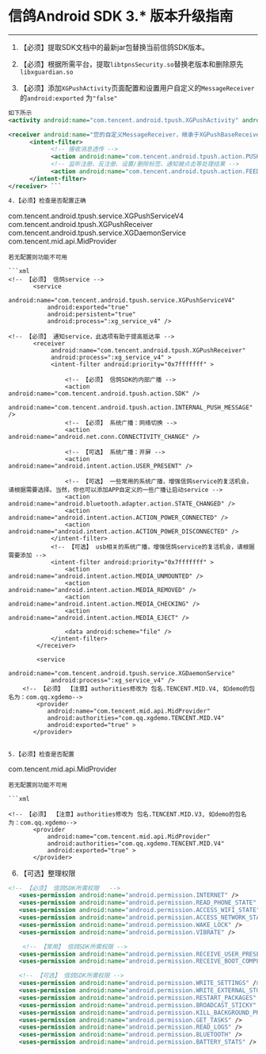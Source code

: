 # 信鸽Android SDK 3.* 版本升级指南

<hr>

1.	【必须】提取SDK文档中的最新jar包替换当前信鸽SDK版本。                         
2.	【必须】根据所需平台，提取```libtpnsSecurity.so```替换老版本和删除原先```libxguardian.so```

3.	【必须】添加```XGPushActivity```页面配置和设置用户自定义的```MessageReceiver```的```android:exported``` 为```"false"```
            
```xml 
如下所示
<activity android:name="com.tencent.android.tpush.XGPushActivity" android:exported="false" > </activity> 

<receiver android:name="您的自定义MessageReceiver，继承于XGPushBaseReceiver" android:exported="true"> 
      <intent-filter> 
            <!-- 接收消息透传 --> 
            <action android:name="com.tencent.android.tpush.action.PUSH_MESSAGE" /> 
            <!-- 监听注册、反注册、设置/删除标签、通知被点击等处理结果 --> 
            <action android:name="com.tencent.android.tpush.action.FEEDBACK" />
      </intent-filter> 
</receiver> ```

4.【必须】检查是否配置正确
```
com.tencent.android.tpush.service.XGPushServiceV4
com.tencent.android.tpush.XGPushReceiver
com.tencent.android.tpush.service.XGDaemonService
com.tencent.mid.api.MidProvider
```
若无配置则功能不可用

```xml
<!-- 【必须】 信鸽service -->
       <service
           android:name="com.tencent.android.tpush.service.XGPushServiceV4"
           android:exported="true"
           android:persistent="true"
           android:process=":xg_service_v4" />

<!-- 【必须】 通知service，此选项有助于提高抵达率 -->
       <receiver
            android:name="com.tencent.android.tpush.XGPushReceiver"
            android:process=":xg_service_v4" >
            <intent-filter android:priority="0x7fffffff" >

                <!-- 【必须】 信鸽SDK的内部广播 -->
                <action android:name="com.tencent.android.tpush.action.SDK" />
                android:name="com.tencent.android.tpush.action.INTERNAL_PUSH_MESSAGE" />
                <!-- 【必须】 系统广播：网络切换 -->
                <action android:name="android.net.conn.CONNECTIVITY_CHANGE" />

                <!-- 【可选】 系统广播：开屏 -->
                <action android:name="android.intent.action.USER_PRESENT" />

                <!-- 【可选】 一些常用的系统广播，增强信鸽service的复活机会，请根据需要选择。当然，你也可以添加APP自定义的一些广播让启动service -->
                <action android:name="android.bluetooth.adapter.action.STATE_CHANGED" />
                <action android:name="android.intent.action.ACTION_POWER_CONNECTED" />
                <action android:name="android.intent.action.ACTION_POWER_DISCONNECTED" />
            </intent-filter>
            <!-- 【可选】 usb相关的系统广播，增强信鸽service的复活机会，请根据需要添加 -->
            <intent-filter android:priority="0x7fffffff" >
                <action android:name="android.intent.action.MEDIA_UNMOUNTED" />
                <action android:name="android.intent.action.MEDIA_REMOVED" />
                <action android:name="android.intent.action.MEDIA_CHECKING" />
                <action android:name="android.intent.action.MEDIA_EJECT" />

                <data android:scheme="file" />
            </intent-filter>
        </receiver>
        
        <service
            android:name="com.tencent.android.tpush.service.XGDaemonService"
            android:process=":xg_service_v4" />
    <!-- 【必须】 【注意】authorities修改为 包名.TENCENT.MID.V4, 如demo的包名为：com.qq.xgdemo-->
        <provider
           android:name="com.tencent.mid.api.MidProvider"
           android:authorities="com.qq.xgdemo.TENCENT.MID.V4"
           android:exported="true" >
       </provider>


5.【必须】检查是否配置

```
   com.tencent.mid.api.MidProvider 
```
若无配置则功能不可用

```xml

<!-- 【必须】 【注意】authorities修改为 包名.TENCENT.MID.V3, 如demo的包名为：com.qq.xgdemo-->
       <provider
           android:name="com.tencent.mid.api.MidProvider"
           android:authorities="com.qq.xgdemo.TENCENT.MID.V4"
           android:exported="true" >
       </provider>
```

6.	【可选】整理权限

```xml
<!-- 【必须】 信鸽SDK所需权限   -->
   <uses-permission android:name="android.permission.INTERNET" />
   <uses-permission android:name="android.permission.READ_PHONE_STATE" />
   <uses-permission android:name="android.permission.ACCESS_WIFI_STATE" />
   <uses-permission android:name="android.permission.ACCESS_NETWORK_STATE" />
   <uses-permission android:name="android.permission.WAKE_LOCK" />
   <uses-permission android:name="android.permission.VIBRATE" />

    <!-- 【常用】 信鸽SDK所需权限 -->
   <uses-permission android:name="android.permission.RECEIVE_USER_PRESENT" />
   <uses-permission android:name="android.permission.RECEIVE_BOOT_COMPLETED" />

   <!-- 【可选】 信鸽SDK所需权限 -->
   <uses-permission android:name="android.permission.WRITE_SETTINGS" />
   <uses-permission android:name="android.permission.WRITE_EXTERNAL_STORAGE" />
   <uses-permission android:name="android.permission.RESTART_PACKAGES" />
   <uses-permission android:name="android.permission.BROADCAST_STICKY" />
   <uses-permission android:name="android.permission.KILL_BACKGROUND_PROCESSES" />
   <uses-permission android:name="android.permission.GET_TASKS" />
   <uses-permission android:name="android.permission.READ_LOGS" />
   <uses-permission android:name="android.permission.BLUETOOTH" />
   <uses-permission android:name="android.permission.BATTERY_STATS" /> ```
